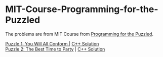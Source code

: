 # MIT-Course-Programming-for-the-Puzzled

The problems are from MIT Course from [Programming for the Puzzled](https://ocw.mit.edu/courses/electrical-engineering-and-computer-science/6-s095-programming-for-the-puzzled-january-iap-2018/index.htm).

[Puzzle 1: You Will All Conform ](https://ocw.mit.edu/courses/electrical-engineering-and-computer-science/6-s095-programming-for-the-puzzled-january-iap-2018/puzzle-1-you-will-all-conform/) | [C++ Solution](https://github.com/programmercave0/MIT-Course-Programming-for-the-Puzzled/blob/master/MITPuzzle1.cpp) <br/>
[Puzzle 2: The Best Time to Party](https://ocw.mit.edu/courses/electrical-engineering-and-computer-science/6-s095-programming-for-the-puzzled-january-iap-2018/puzzle-2-the-best-time-to-party/) | [C++ Solution](https://github.com/programmercave0/MIT-Course-Programming-for-the-Puzzled/blob/master/MITPuzzle2.cpp)


